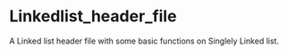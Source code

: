 # Linkedlist_header_file
A Linked list header file with some basic functions on Singlely Linked list.
